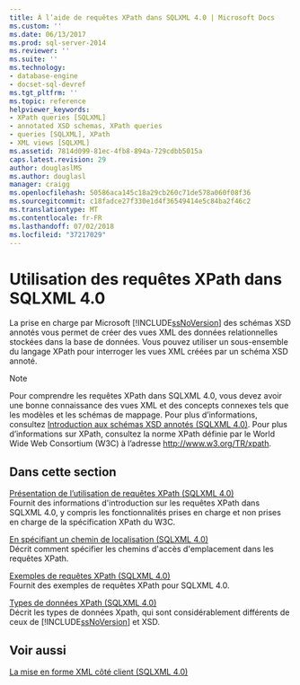 ```yaml
---
title: À l’aide de requêtes XPath dans SQLXML 4.0 | Microsoft Docs
ms.custom: ''
ms.date: 06/13/2017
ms.prod: sql-server-2014
ms.reviewer: ''
ms.suite: ''
ms.technology:
- database-engine
- docset-sql-devref
ms.tgt_pltfrm: ''
ms.topic: reference
helpviewer_keywords:
- XPath queries [SQLXML]
- annotated XSD schemas, XPath queries
- queries [SQLXML], XPath
- XML views [SQLXML]
ms.assetid: 7814d099-81ec-4fb8-894a-729cdbb5015a
caps.latest.revision: 29
author: douglaslMS
ms.author: douglasl
manager: craigg
ms.openlocfilehash: 50586aca145c18a29cb260c71de578a060f08f36
ms.sourcegitcommit: c18fadce27f330e1d4f36549414e5c84ba2f46c2
ms.translationtype: MT
ms.contentlocale: fr-FR
ms.lasthandoff: 07/02/2018
ms.locfileid: "37217029"
---
```

# <a name="using-xpath-queries-in-sqlxml-40"></a>Utilisation des requêtes XPath dans SQLXML 4.0
  La prise en charge par Microsoft [!INCLUDE[ssNoVersion](../../includes/ssnoversion-md.md)] des schémas XSD annotés vous permet de créer des vues XML des données relationnelles stockées dans la base de données. Vous pouvez utiliser un sous-ensemble du langage XPath pour interroger les vues XML créées par un schéma XSD annoté.  
  
> [!NOTE]  
>  Pour comprendre les requêtes XPath dans SQLXML 4.0, vous devez avoir une bonne connaissance des vues XML et des concepts connexes tels que les modèles et les schémas de mappage. Pour plus d’informations, consultez [Introduction aux schémas XSD annotés &#40;SQLXML 4.0&#41;](../sqlxml/annotated-xsd-schemas/introduction-to-annotated-xsd-schemas-sqlxml-4-0.md). Pour plus d’informations sur XPath, consultez la norme XPath définie par le World Wide Web Consortium (W3C) à l’adresse http://www.w3.org/TR/xpath.  
  
## <a name="in-this-section"></a>Dans cette section  
 [Présentation de l’utilisation de requêtes XPath &#40;SQLXML 4.0&#41;](introduction-to-using-xpath-queries-sqlxml-4-0.md)  
 Fournit des informations d'introduction sur les requêtes XPath dans SQLXML 4.0, y compris les fonctionnalités prises en charge et non prises en charge de la spécification XPath du W3C.  
  
 [En spécifiant un chemin de localisation &#40;SQLXML 4.0&#41;](location-path/specifying-a-location-path-sqlxml-4-0.md)  
 Décrit comment spécifier les chemins d'accès d'emplacement dans les requêtes XPath.  
  
 [Exemples de requêtes XPath &#40;SQLXML 4.0&#41;](samples/sample-xpath-queries-sqlxml-4-0.md)  
 Fournit des exemples de requêtes XPath pour SQLXML 4.0.  
  
 [Types de données XPath &#40;SQLXML 4.0&#41;](xpath-data-types-sqlxml-4-0.md)  
 Décrit les types de données Xpath, qui sont considérablement différents de ceux de [!INCLUDE[ssNoVersion](../../includes/ssnoversion-md.md)] et XSD.  
  
## <a name="see-also"></a>Voir aussi  
 [La mise en forme XML côté client &#40;SQLXML 4.0&#41;](../sqlxml/formatting/client-side-xml-formatting-sqlxml-4-0.md)  
  
  
